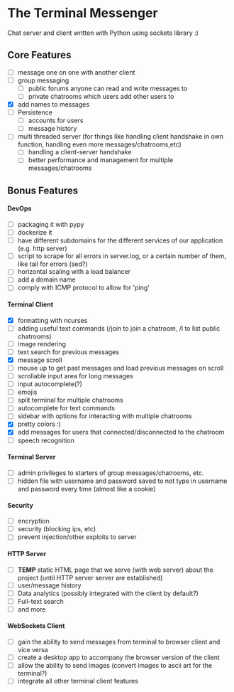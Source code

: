 # The Terminal Messenger #

Chat server and client written with Python using sockets library :)

## Core Features ##
- [ ] message one on one with another client
- [ ] group messaging
	- [ ] public forums anyone can read and write messages to
	- [ ] private chatrooms which users add other users to
- [x] add names to messages
- [ ] Persistence
	- [ ] accounts for users
	- [ ] message history
- [ ] multi threaded server (for things like handling client handshake in own function, handling even more messages/chatrooms,etc)
	- [ ] handling a client-server handshake
	- [ ] better performance and management for multiple messages/chatrooms

## Bonus Features ##
#### DevOps ####
- [ ] packaging it with pypy
- [ ] dockerize it 
- [ ] have different subdomains for the different services of our application (e.g. http server)
- [ ] script to scrape for all errors in server.log, or a certain number of them, like tail for errors (sed?)
- [ ] horizontal scaling with a load balancer
- [ ] add a domain name
- [ ] comply with ICMP protocol to allow for 'ping'
#### Terminal Client ####
- [x] formatting with ncurses
- [ ] adding useful text commands (/join to join a chatroom, /l to list public chatrooms)
- [ ] image rendering 
- [ ] text search for previous messages
- [x] message scroll
- [ ] mouse up to get past messages and load previous messages on scroll
- [ ] scrollable input area for long messages
- [ ] input autocomplete(?)
- [ ] emojis
- [ ] split terminal for multiple chatrooms
- [ ] autocomplete for text commands
- [ ] sidebar with options for interacting with multiple chatrooms
- [x] pretty colors :)
- [x] add messages for users that connected/disconnected to the chatroom
- [ ] speech recognition
#### Terminal Server ####
- [ ] admin privileges to starters of group messages/chatrooms, etc.
- [ ] hidden file with username and password saved to not type in username and password every time (almost like a cookie)
#### Security ####
- [ ] encryption
- [ ] security (blocking ips, etc)
- [ ] prevent injection/other exploits to server
#### HTTP Server ####
- [ ] **TEMP** static HTML page that we serve (with web server) about the project (until HTTP server server are established)
- [ ] user/message history
- [ ] Data analytics (possibly integrated with the client by default?)
- [ ] Full-text search
- [ ] and more
#### WebSockets Client ####
- [ ] gain the ability to send messages from terminal to browser client and vice versa
- [ ] create a desktop app to accompany the browser version of the client
- [ ] allow the ability to send images (convert images to ascii art for the terminal?)
- [ ] integrate all other terminal client features